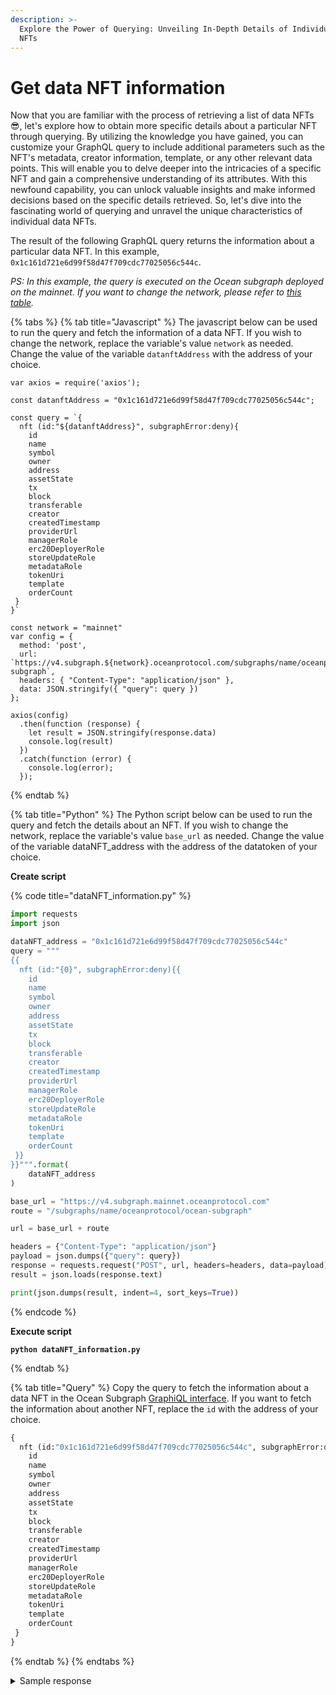 ```yaml
---
description: >-
  Explore the Power of Querying: Unveiling In-Depth Details of Individual Data
  NFTs
---
```


# Get data NFT information

Now that you are familiar with the process of retrieving a list of data NFTs 😎, let's explore how to obtain more specific details about a particular NFT through querying. By utilizing the knowledge you have gained, you can customize your GraphQL query to include additional parameters such as the NFT's metadata, creator information, template, or any other relevant data points. This will enable you to delve deeper into the intricacies of a specific NFT and gain a comprehensive understanding of its attributes. With this newfound capability, you can unlock valuable insights and make informed decisions based on the specific details retrieved. So, let's dive into the fascinating world of querying and unravel the unique characteristics of individual data NFTs.



The result of the following GraphQL query returns the information about a particular data NFT. In this example, `0x1c161d721e6d99f58d47f709cdc77025056c544c`.

_PS: In this example, the query is executed on the Ocean subgraph deployed on the mainnet. If you want to change the network, please refer to_ [_this table_](broken-reference)_._

{% tabs %}
{% tab title="Javascript" %}
The javascript below can be used to run the query and fetch the information of a data NFT. If you wish to change the network, replace the variable's value `network` as needed. Change the value of the variable `datanftAddress` with the address of your choice.

```runkit  nodeVersion="18.x.x"
var axios = require('axios');

const datanftAddress = "0x1c161d721e6d99f58d47f709cdc77025056c544c";

const query = `{
  nft (id:"${datanftAddress}", subgraphError:deny){
    id
    name
    symbol
    owner
    address
    assetState
    tx
    block
    transferable
    creator
    createdTimestamp
    providerUrl
    managerRole
    erc20DeployerRole
    storeUpdateRole
    metadataRole
    tokenUri
    template
    orderCount
 }
}`

const network = "mainnet"
var config = {
  method: 'post',
  url: `https://v4.subgraph.${network}.oceanprotocol.com/subgraphs/name/oceanprotocol/ocean-subgraph`,
  headers: { "Content-Type": "application/json" },
  data: JSON.stringify({ "query": query })
};

axios(config)
  .then(function (response) {
    let result = JSON.stringify(response.data)
    console.log(result)
  })
  .catch(function (error) {
    console.log(error);
  });

```
{% endtab %}

{% tab title="Python" %}
The Python script below can be used to run the query and fetch the details about an NFT. If you wish to change the network, replace the variable's value `base_url` as needed. Change the value of the variable dataNFT\_address with the address of the datatoken of your choice.

**Create script**

{% code title="dataNFT_information.py" %}
```python
import requests
import json

dataNFT_address = "0x1c161d721e6d99f58d47f709cdc77025056c544c"
query = """
{{
  nft (id:"{0}", subgraphError:deny){{
    id
    name
    symbol
    owner
    address
    assetState
    tx
    block
    transferable
    creator
    createdTimestamp
    providerUrl
    managerRole
    erc20DeployerRole
    storeUpdateRole
    metadataRole
    tokenUri
    template
    orderCount
 }}
}}""".format(
    dataNFT_address
)

base_url = "https://v4.subgraph.mainnet.oceanprotocol.com"
route = "/subgraphs/name/oceanprotocol/ocean-subgraph"

url = base_url + route

headers = {"Content-Type": "application/json"}
payload = json.dumps({"query": query})
response = requests.request("POST", url, headers=headers, data=payload)
result = json.loads(response.text)

print(json.dumps(result, indent=4, sort_keys=True))
```
{% endcode %}

**Execute script**

<pre class="language-bash"><code class="lang-bash"><strong>python dataNFT_information.py
</strong></code></pre>
{% endtab %}

{% tab title="Query" %}
Copy the query to fetch the information about a data NFT in the Ocean Subgraph [GraphiQL interface](https://v4.subgraph.mainnet.oceanprotocol.com/subgraphs/name/oceanprotocol/ocean-subgraph/graphql). If you want to fetch the information about another NFT, replace the `id` with the address of your choice.

```graphql
{
  nft (id:"0x1c161d721e6d99f58d47f709cdc77025056c544c", subgraphError:deny){
    id
    name
    symbol
    owner
    address
    assetState
    tx
    block
    transferable
    creator
    createdTimestamp
    providerUrl
    managerRole
    erc20DeployerRole
    storeUpdateRole
    metadataRole
    tokenUri
    template
    orderCount
 }
}
```
{% endtab %}
{% endtabs %}

<details>

<summary>Sample response</summary>

```json
{
  "data": {
    "nft": {
      "address": "0x1c161d721e6d99f58d47f709cdc77025056c544c",
      "assetState": 0,
      "block": 15185270,
      "createdTimestamp": 1658397870,
      "creator": "0xd30dd83132f2227f114db8b90f565bca2832afbd",
      "erc20DeployerRole": [
        "0x1706df1f2d93558d1d77bed49ccdb8b88fafc306"
      ],
      "id": "0x1c161d721e6d99f58d47f709cdc77025056c544c",
      "managerRole": [
        "0xd30dd83132f2227f114db8b90f565bca2832afbd"
      ],
      "metadataRole": null,
      "name": "Ocean Data NFT",
      "orderCount": "1",
      "owner": "0xd30dd83132f2227f114db8b90f565bca2832afbd",
      "providerUrl": "https://v4.provider.mainnet.oceanprotocol.com",
      "storeUpdateRole": null,
      "symbol": "OCEAN-NFT",
      "template": "",
      "tokenUri": "<removed>",
      "transferable": true,
      "tx": "0x327a9da0d2e9df945fd2f8e10b1caa77acf98e803c5a2f588597172a0bcbb93a"
    }
  }
}
```

</details>

